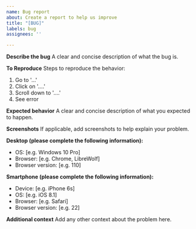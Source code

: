 ```yaml
---
name: Bug report
about: Create a report to help us improve
title: "[BUG]"
labels: bug
assignees: ''

---
```


**Describe the bug**
A clear and concise description of what the bug is.

**To Reproduce**
Steps to reproduce the behavior:
1. Go to '...'
2. Click on '....'
3. Scroll down to '....'
4. See error

**Expected behavior**
A clear and concise description of what you expected to happen.

**Screenshots**
If applicable, add screenshots to help explain your problem.

**Desktop (please complete the following information):**
 - OS: [e.g. Windows 10 Pro]
 - Browser: [e.g. Chrome, LibreWolf]
 - Browser version: [e.g. 110]

**Smartphone (please complete the following information):**
 - Device: [e.g. iPhone 6s]
 - OS: [e.g. iOS 8.1]
 - Browser: [e.g. Safari]
 - Browser version: [e.g. 22]

**Additional context**
Add any other context about the problem here.
